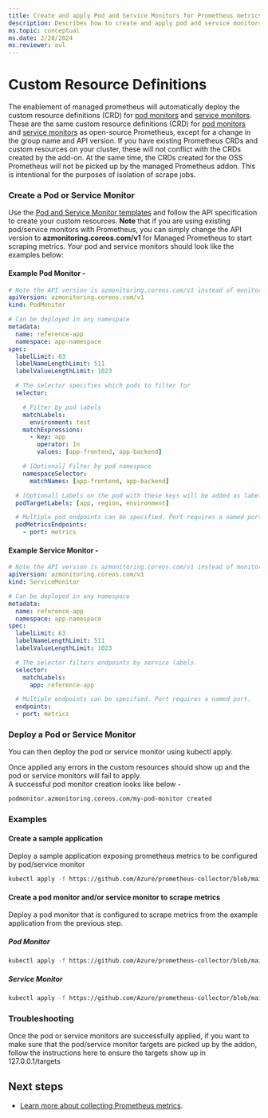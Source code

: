 ```yaml
---
title: Create and apply Pod and Service Monitors for Prometheus metrics in Azure Monitor
description: Describes how to create and apply pod and service monitors to scrape Prometheus metrics in Azure Monitor to Kubernetes cluster.
ms.topic: conceptual
ms.date: 2/28/2024
ms.reviewer: aul
---
```

# Custom Resource Definitions
The enablement of managed prometheus will automatically deploy the custom resource definitions (CRD) for [pod monitors](https://github.com/Azure/prometheus-collector/blob/main/otelcollector/deploy/addon-chart/azure-monitor-metrics-addon/templates/ama-metrics-podmonitor-crd.yaml) and [service monitors](https://github.com/Azure/prometheus-collector/blob/main/otelcollector/deploy/addon-chart/azure-monitor-metrics-addon/templates/ama-metrics-servicemonitor-crd.yaml). These are the same custom resource definitions (CRD) for [pod monitors](https://github.com/prometheus-operator/prometheus-operator/blob/main/Documentation/api.md#monitoring.coreos.com/v1.PodMonitor) and [service monitors](https://github.com/prometheus-operator/prometheus-operator/blob/main/Documentation/api.md#monitoring.coreos.com/v1.ServiceMonitor) as open-source Prometheus, except for a change in the group name and API version. If you have existing Prometheus CRDs and custom resources on your cluster, these will not conflict with the CRDs created by the add-on. At the same time, the CRDs created for the OSS Prometheus will not be picked up by the managed Prometheus addon. This is intentional for the purposes of isolation of scrape jobs.

### Create a Pod or Service Monitor
Use the [Pod and Service Monitor templates](https://github.com/Azure/prometheus-collector/tree/main/otelcollector/customresources) and follow the API specification to create your custom resources. **Note** that if you are using existing pod/service monitors with Prometheus, you can simply change the API version to **azmonitoring.coreos.com/v1** for Managed Prometheus to start scraping metrics.
Your pod and service monitors should look like the examples below:

#### Example Pod Monitor -

```yaml
# Note the API version is azmonitoring.coreos.com/v1 instead of monitoring.coreos.com/v1
apiVersion: azmonitoring.coreos.com/v1
kind: PodMonitor

# Can be deployed in any namespace
metadata:
  name: reference-app
  namespace: app-namespace
spec:
  labelLimit: 63
  labelNameLengthLimit: 511
  labelValueLengthLimit: 1023

  # The selector specifies which pods to filter for
  selector:

    # Filter by pod labels
    matchLabels:
      environment: test
    matchExpressions:
      - key: app
        operator: In
        values: [app-frontend, app-backend]

    # [Optional] Filter by pod namespace
    namespaceSelector:
      matchNames: [app-frontend, app-backend]

  # [Optional] Labels on the pod with these keys will be added as labels to each metric scraped
  podTargetLabels: [app, region, environment]

  # Multiple pod endpoints can be specified. Port requires a named port.
  podMetricsEndpoints:
    - port: metrics
```
#### Example Service Monitor - 
```yaml
# Note the API version is azmonitoring.coreos.com/v1 instead of monitoring.coreos.com/v1
apiVersion: azmonitoring.coreos.com/v1
kind: ServiceMonitor

# Can be deployed in any namespace
metadata:
  name: reference-app
  namespace: app-namespace
spec:
  labelLimit: 63
  labelNameLengthLimit: 511
  labelValueLengthLimit: 1023

  # The selector filters endpoints by service labels.
  selector:
    matchLabels:
      app: reference-app

  # Multiple endpoints can be specified. Port requires a named port.
  endpoints:
  - port: metrics
```

### Deploy a Pod or Service Monitor
You can then deploy the pod or service monitor using kubectl apply.


Once applied any errors in the custom resources should show up and the pod or service monitors will fail to apply.  
A successful pod monitor creation looks like below - 
```bash
podmonitor.azmonitoring.coreos.com/my-pod-monitor created
```

### Examples
#### Create a sample application
Deploy a sample application exposing prometheus metrics to be configured by pod/service monitor

```bash
kubectl apply -f https://github.com/Azure/prometheus-collector/blob/main/internal/referenceapp/prometheus-reference-app.yaml
```

#### Create a pod monitor and/or service monitor to scrape metrics 
Deploy a pod monitor that is configured to scrape metrics from the example application from the previous step.

##### Pod Monitor
```bash
kubectl apply -f https://github.com/Azure/prometheus-collector/blob/main/otelcollector/deploy/example-custom-resources/pod-monitor/pod-monitor-reference-app.yaml
```

##### Service Monitor
```bash
kubectl apply -f https://github.com/Azure/prometheus-collector/blob/main/otelcollector/deploy/example-custom-resources/service-monitor/service-monitor-reference-app.yaml
```

### Troubleshooting
Once the pod or service monitors are successfully applied, if you want to make sure that the pod/service monitor targets are picked up by the addon, follow the instructions here to ensure the targets show up in 127.0.0.1/targets

## Next steps

- [Learn more about collecting Prometheus metrics](../essentials/prometheus-metrics-overview.md).
